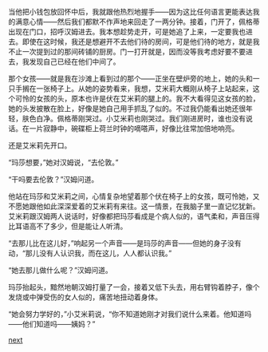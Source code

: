 
当他把小钱包放回怀中后，我就跟他热烈地握手——因为这比任何语言更能表达我的满意心情——然后我们都默不作声地来回走了一两分钟。接着，门开了，佩格蒂出现在门口，招呼汉姆进去。我本想趁势走开，可是她追了上来，一定要我也进去。即使在这时候，我还是想避开不去他们待的房间，可是他们待的地方，就是我不止一次提到过的那间砖铺的厨房。门一打开就是，因而没等我考虑好要不要进去，我发现自己已经在他们中间了。

那个女孩——就是我在沙滩上看到过的那个——正坐在壁炉旁的地上，她的头和一只手搁在一张椅子上。从她的姿势看来，我想，艾米莉大概刚从椅子上站起来，这个可怜的女孩的头，原本也许是伏在艾米莉的腿上的。我不大看得见这女孩的脸，她的头发披散在脸上，好像是她自己用手抓乱了似的。不过我仍能看出她还很年轻，肤色白净。佩格蒂刚哭过。小艾米莉也刚哭过。我们刚进房时，谁也没有说话。在一片寂静中，碗碟柜上荷兰时钟的嘀嗒声，好像比往常加倍地响亮。

还是艾米莉先开口。

“玛莎想要，”她对汉姆说，“去伦敦。”

“干吗要去伦敦？”汉姆问道。

他站在玛莎和艾米莉之间，心情复杂地望着那个伏在椅子上的女孩，既可怜她，又不愿她跟他如此深深爱着的艾米莉有来往。这一情景，在我脑子里一直记忆犹新。艾米莉跟汉姆两人说话时，好像都把玛莎看成是个病人似的，语气柔和，声音压得比耳语高不了多少，但是能让人听清。

“去那儿比在这儿好，”响起另一个声音——是玛莎的声音——但她的身子没有动，“那儿没有人认识我，而在这儿，人人都认识我。”

“她去那儿做什么呢？”汉姆问道。

玛莎抬起头，黯然地朝汉姆打量了一会，接着又低下头去，用右臂钩着脖子，像个发烧或中弹受伤的女人似的，痛苦地扭动着身体。

“她会努力学好的，”小艾米莉说，“你不知道她刚才对我们说什么来着。他知道吗——他们知道吗——姨妈？”

[next](page305.md)
